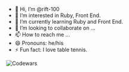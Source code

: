 - 👋 Hi, I’m @rift-100
- 👀 I’m interested in Ruby, Front End.
- 🌱 I’m currently learning Ruby and Front End.
- 💞️ I’m looking to collaborate on ...
- 📫 How to reach me ...
- 😄 Pronouns: he/his
- ⚡ Fun fact: I love table tennis.

<!---
rift-100/rift-100 is a ✨ special ✨ repository because its `README.md` (this file) appears on your GitHub profile.
You can click the Preview link to take a look at your changes.
--->

![Codewars](https://github.r2v.ch/codewars?user=rsschool_b504a77e71f71f25&stroke=blue)
